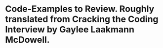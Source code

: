 # Code-Examples to Review.  Roughly translated from Cracking the Coding Interview by Gaylee Laakmann McDowell.
